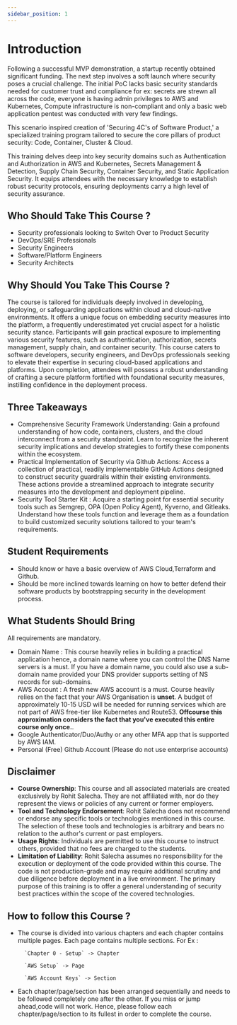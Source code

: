 ```yaml
---
sidebar_position: 1
---
```


# Introduction

Following a successful MVP demonstration, a startup recently obtained significant funding. The next step involves a soft launch where security poses a crucial challenge. The initial PoC lacks basic security standards needed for customer trust and compliance for ex: secrets are strewn all across the code, everyone is having admin privileges to AWS and Kubernetes, Compute infrastructure is non-compliant and only a basic web application pentest was conducted with very few findings.

This scenario inspired creation of 'Securing 4C's of Software Product,' a specialized training program tailored to secure the core pillars of product security: Code, Container, Cluster & Cloud.

This training delves deep into key security domains such as Authentication and Authorization in AWS and Kubernetes, Secrets Management & Detection, Supply Chain Security, Container Security, and Static Application Security. It equips attendees with the necessary knowledge to establish robust security protocols, ensuring deployments carry a high level of security assurance.

## Who Should Take This Course ?

- Security professionals looking to Switch Over to Product Security
- DevOps/SRE Professionals
- Security Engineers
- Software/Platform Engineers
- Security Architects

## Why Should You Take This Course ?

The course is tailored for individuals deeply involved in developing, deploying, or safeguarding applications within cloud and cloud-native environments. It offers a unique focus on embedding security measures into the platform, a frequently underestimated yet crucial aspect for a holistic security stance. Participants will gain practical exposure to implementing various security features, such as authentication, authorization, secrets management, supply chain, and container security. This course caters to software developers, security engineers, and DevOps professionals seeking to elevate their expertise in securing cloud-based applications and platforms. Upon completion, attendees will possess a robust understanding of crafting a secure platform fortified with foundational security measures, instilling confidence in the deployment process.

## Three Takeaways

- Comprehensive Security Framework Understanding: Gain a profound understanding of how code, containers, clusters, and the cloud interconnect from a security standpoint. Learn to recognize the inherent security implications and develop strategies to fortify these components within the ecosystem.
- Practical Implementation of Security via Github Actions: Access a collection of practical, readily implementable GitHub Actions designed to construct security guardrails within their existing environments. These actions provide a streamlined approach to integrate security measures into the development and deployment pipeline.
- Security Tool Starter Kit : Acquire a starting point for essential security tools such as Semgrep, OPA (Open Policy Agent), Kyverno, and Gitleaks. Understand how these tools function and leverage them as a foundation to build customized security solutions tailored to your team's requirements.

## Student Requirements

- Should know or have a basic overview of AWS Cloud,Terraform and Github.
- Should be more inclined towards learning on how to better defend their software products by bootstrapping security in the development process.

## What Students Should Bring

All requirements are mandatory.

- Domain Name : This course heavily relies in building a practical application hence, a domain name where you can control the DNS Name servers is a must. If you have a domain name, you could also use a sub-domain name provided your DNS provider supports setting of NS records for sub-domains.
- AWS Account : A fresh new AWS account is a must. Course heavily relies on the fact that your AWS Organisation is **unset**. A budget of approximately 10-15 USD will be needed for running services which are not part of AWS free-tier like Kubernetes and Route53. **Offcourse this approximation considers the fact that you've executed this entire course only once.**.
- Google Authenticator/Duo/Authy or any other MFA app that is supported by AWS IAM.
- Personal (Free) Github Account (Please do not use enterprise accounts)

## Disclaimer

- **Course Ownership**: This course and all associated materials are created exclusively by Rohit Salecha. They are not affiliated with, nor do they represent the views or policies of any current or former employers.
- **Tool and Technology Endorsement**: Rohit Salecha does not recommend or endorse any specific tools or technologies mentioned in this course. The selection of these tools and technologies is arbitrary and bears no relation to the author's current or past employers.
- **Usage Rights**: Individuals are permitted to use this course to instruct others, provided that no fees are charged to the students.
- **Limitation of Liability**: Rohit Salecha assumes no responsibility for the execution or deployment of the code provided within this course. The code is not production-grade and may require additional scrutiny and due diligence before deployment in a live environment. The primary purpose of this training is to offer a general understanding of security best practices within the scope of the covered technologies.

## How to follow this Course ?

- The course is divided into various chapters and each chapter contains multiple pages. Each page contains multiple sections.
For Ex :

        `Chapter 0 - Setup` -> Chapter

        `AWS Setup` -> Page

        `AWS Account Keys` -> Section

- Each chapter/page/section has been arranged sequentially and needs to be followed completely one after the other. If you miss or jump ahead,code will not work. Hence, please follow each chapter/page/section to its fullest in order to complete the course.
